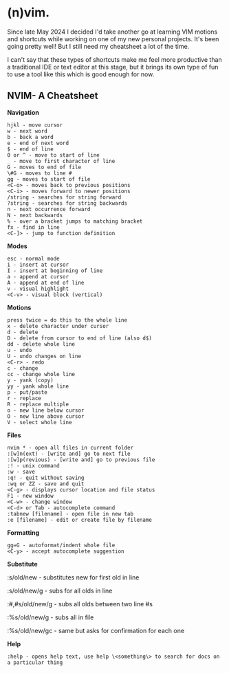 # (n)vim.

Since late May 2024 I decided I'd take another go at learning VIM motions and shortcuts while working on one of my new personal projects. It's been going pretty well! But I still need my cheatsheet a lot of the time.

I can't say that these types of shortcuts make me feel more productive than a traditional IDE or text editor at this stage, but it brings its own type of fun to use a tool like this which is good enough for now.

## NVIM- A Cheatsheet

**Navigation**

```
hjkl - move cursor
w - next word
b - back a word
e - end of next word
$ - end of line
0 or ^ - move to start of line
_ - move to first character of line
G - moves to end of file
\#G - moves to line #
gg - moves to start of file
<C-o> - moves back to previous positions
<C-i> - moves forward to newer positions
/string - searches for string forward
?string - searches for string backwards
n - next occurrence forward
N - next backwards
% - over a bracket jumps to matching bracket
fx - find in line
<C-]> - jump to function definition
```

**Modes**

```
esc - normal mode
i - insert at cursor
I - insert at beginning of line
a - append at cursor
A - append at end of line
v - visual highlight
<C-v> - visual block (vertical)
```

**Motions**

```
press twice = do this to the whole line
x - delete character under cursor
d - delete
D - delete from cursor to end of line (also d$)
dd - delete whole line
u - undo
U - undo changes on line
<C-r> - redo
c - change
cc - change whole line
y - yank (copy)
yy - yank whole line
p - put/paste
r - replace
R - replace multiple
o - new line below cursor
O - new line above cursor
V - select whole line
```

**Files**

```
nvim * - open all files in current folder
:[w]n(ext) - [write and] go to next file
:[w]p(revious) - [write and] go to previous file
:! - unix command
:w - save
:q! - quit without saving
:wq or ZZ - save and quit
<C-g> - displays cursor location and file status
F1 - new window
<C-w> - change window
<C-d> or Tab - autocomplete command
:tabnew [filename] - open file in new tab
:e [filename] - edit or create file by filename
```

**Formatting**

```
gg=G - autoformat/indent whole file
<C-y> - accept autocomplete suggestion
```

**Substitute**

:s/old/new - substitutes new for first old in line

:s/old/new/g - subs for all olds in line

:#,#s/old/new/g - subs all olds between two line #s

:%s/old/new/g - subs all in file

:%s/old/new/gc - same but asks for confirmation for each one

**Help**

```
:help - opens help text, use help \<something\> to search for docs on a particular thing
```

